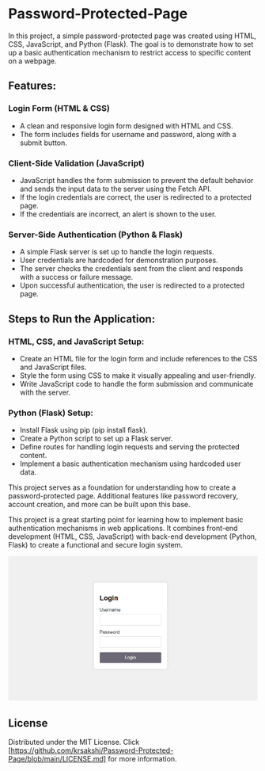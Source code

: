 # Password-Protected-Page
<p> In this project, a simple password-protected page was created using HTML, CSS, JavaScript, and Python (Flask). The goal is to demonstrate how to set up a basic authentication mechanism to restrict access to specific content on a webpage. </p> <h2>Features:</h2> <h3>Login Form (HTML & CSS)</h3> <ul> <li>A clean and responsive login form designed with HTML and CSS.</li> <li>The form includes fields for username and password, along with a submit button.</li> </ul> <h3>Client-Side Validation (JavaScript)</h3> <ul> <li>JavaScript handles the form submission to prevent the default behavior and sends the input data to the server using the Fetch API.</li> <li>If the login credentials are correct, the user is redirected to a protected page.</li> <li>If the credentials are incorrect, an alert is shown to the user.</li> </ul> <h3>Server-Side Authentication (Python & Flask)</h3> <ul> <li>A simple Flask server is set up to handle the login requests.</li> <li>User credentials are hardcoded for demonstration purposes.</li> <li>The server checks the credentials sent from the client and responds with a success or failure message.</li> <li>Upon successful authentication, the user is redirected to a protected page.</li> </ul> <h2>Steps to Run the Application:</h2> <h3>HTML, CSS, and JavaScript Setup:</h3> <ul> <li>Create an HTML file for the login form and include references to the CSS and JavaScript files.</li> <li>Style the form using CSS to make it visually appealing and user-friendly.</li> <li>Write JavaScript code to handle the form submission and communicate with the server.</li> </ul> <h3>Python (Flask) Setup:</h3> <ul> <li>Install Flask using pip (pip install flask).</li> <li>Create a Python script to set up a Flask server.</li> <li>Define routes for handling login requests and serving the protected content.</li> <li>Implement a basic authentication mechanism using hardcoded user data.</li> </ul><p> This project serves as a foundation for understanding how to create a password-protected page. Additional features like password recovery, account creation, and more can be built upon this base. </p> <p> This project is a great starting point for learning how to implement basic authentication mechanisms in web applications. It combines front-end development (HTML, CSS, JavaScript) with back-end development (Python, Flask) to create a functional and secure login system. </p>
<img src="Login Page.png" alt=" Image ">

<!-- LICENSE -->
## License

Distributed under the MIT License. Click [https://github.com/krsakshi/Password-Protected-Page/blob/main/LICENSE.md] for more information.
